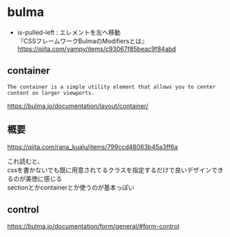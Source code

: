 # bulma
- is-pulled-left : エレメントを左へ移動  
『CSSフレームワークBulmaのModifiersとは』  
https://qiita.com/yampy/items/c93067f85beac9f84abd


## container
```
The container is a simple utility element that allows you to center content on larger viewports.
```
https://bulma.io/documentation/layout/container/

## 概要
https://qiita.com/rana_kualu/items/799ccd48063b45a3ff6a

これ読むと、  
cssを書かないでも既に用意されてるクラスを指定するだけで良いデザインできるのが美徳に感じる  
sectionとかcontainerとか使うのが基本っぽい

## control
https://bulma.io/documentation/form/general/#form-control